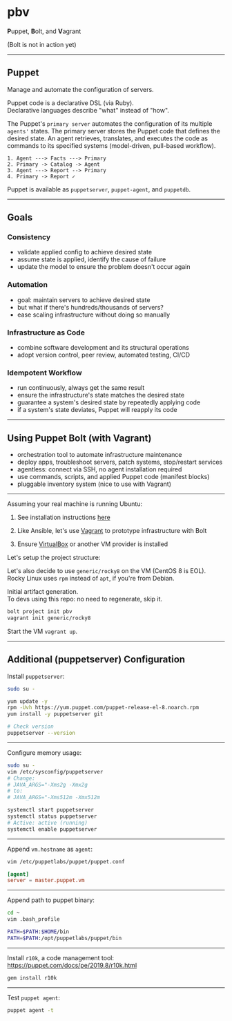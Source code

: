 # pbv

**P**uppet, **B**olt, and **V**agrant

(Bolt is not in action yet)

---

## Puppet

Manage and automate the configuration of servers.

Puppet code is a declarative DSL (via Ruby).  
Declarative languages describe "what" instead of "how".

The Puppet's `primary server` automates the configuration
of its multiple `agents'` states. The primary server stores
the Puppet code that defines the desired state. An agent
retrieves, translates, and executes the code as commands to
its specified systems (model-driven, pull-based workflow).

```log
1. Agent ---> Facts ---> Primary
2. Primary -> Catalog -> Agent
3. Agent ---> Report --> Primary
4. Primary -> Report ✓
```

Puppet is available as `puppetserver`, `puppet-agent`, and `puppetdb`.

---

## Goals

### Consistency

- validate applied config to achieve desired state
- assume state is applied, identify the cause of failure
- update the model to ensure the problem doesn't occur again

### Automation

- goal: maintain servers to achieve desired state
- but what if there's hundreds/thousands of servers?
- ease scaling infrastructure without doing so manually

### Infrastructure as Code

- combine software development and its structural operations
- adopt version control, peer review, automated testing, CI/CD

### Idempotent Workflow

- run continuously, always get the same result
- ensure the infrastructure's state matches the desired state
- guarantee a system's desired state by repeatedly applying code
- if a system's state deviates, Puppet will reapply its code

---

## Using Puppet Bolt (with Vagrant)

- orchestration tool to automate infrastructure maintenance
- deploy apps, troubleshoot servers, patch systems, stop/restart services
- agentless: connect via SSH, no agent installation required
- use commands, scripts, and applied Puppet code (manifest blocks)
- pluggable inventory system (nice to use with Vagrant)

---

Assuming your real machine is running Ubuntu:

1. See installation instructions [here](https://puppet.com/docs/bolt/latest/bolt_installing.html#install-bolt-on-debian)

2. Like Ansible, let's use [Vagrant](https://github.com/dj-mc/ansi#what-vagrant-can-do) to prototype infrastructure with Bolt

3. Ensure [VirtualBox](https://github.com/dj-mc/ansi#using-virtualbox) or another VM provider is installed

Let's setup the project structure:

Let's also decide to use `generic/rocky8` on the VM (CentOS 8 is EOL).
Rocky Linux uses `rpm` instead of `apt`, if you're from Debian.

Initial artifact generation.  
To devs using this repo: no need to regenerate, skip it.

```bash
bolt project init pbv
vagrant init generic/rocky8
```

Start the VM `vagrant up`.

---

## Additional (puppetserver) Configuration

Install `puppetserver`:

```bash
sudo su -

yum update -y
rpm -Uvh https://yum.puppet.com/puppet-release-el-8.noarch.rpm
yum install -y puppetserver git

# Check version
puppetserver --version
```

---

Configure memory usage:

```bash
sudo su -
vim /etc/sysconfig/puppetserver
# Change:
# JAVA_ARGS="-Xms2g -Xmx2g
# to:
# JAVA_ARGS="-Xms512m -Xmx512m

systemctl start puppetserver
systemctl status puppetserver
# Active: active (running)
systemctl enable puppetserver
```

---

Append `vm.hostname` as `agent`:

```bash
vim /etc/puppetlabs/puppet/puppet.conf
```

```conf
[agent]
server = master.puppet.vm
```

---

Append path to puppet binary:

```bash
cd ~
vim .bash_profile
```

```bash
PATH=$PATH:$HOME/bin
PATH=$PATH:/opt/puppetlabs/puppet/bin
```

---

Install `r10k`, a code management tool:  
https://puppet.com/docs/pe/2019.8/r10k.html

```bash
gem install r10k
```

---

Test `puppet agent`:

```bash
puppet agent -t
```
